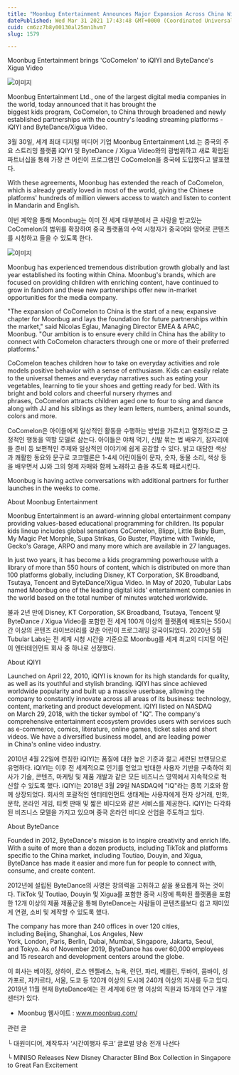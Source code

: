 ```yaml
---
title: "Moonbug Entertainment Announces Major Expansion Across China With IQIYI and ByteDance"
datePublished: Wed Mar 31 2021 17:43:48 GMT+0000 (Coordinated Universal Time)
cuid: cm6zz7b8y00130al25mn1hvm7
slug: 1579

---
```



Moonbug Entertainment brings 'CoComelon' to iQIYI and ByteDance's Xigua Video

![이미지](https://cdn.hashnode.com/res/hashnode/image/upload/v1739247745143/5e05705c-bfc2-4ddb-abb8-f0bc330258c2.jpeg)

Moonbug Entertainment Ltd., one of the largest digital media companies in the world, today announced that it has brought the biggest kids program, CoComelon, to China through broadened and newly established partnerships with the country's leading streaming platforms - iQIYI and ByteDance/Xigua Video.

3월 30일, 세계 최대 디지털 미디어 기업 Moonbug Entertainment Ltd.는 중국의 주요 스트리밍 플랫폼 iQIYI 및 ByteDance / Xigua Video와의 광범위하고 새로 확립된 파트너십을 통해 가장 큰 어린이 프로그램인 CoComelon을 중국에 도입했다고 발표했다.

With these agreements, Moonbug has extended the reach of CoComelon, which is already greatly loved in most of the world, giving the Chinese platforms' hundreds of million viewers access to watch and listen to content in Mandarin and English.

이번 계약을 통해 Moonbug는 이미 전 세계 대부분에서 큰 사랑을 받고있는 CoComelon의 범위를 확장하여 중국 플랫폼의 수억 시청자가 중국어와 영어로 콘텐츠를 시청하고 들을 수 있도록 한다.

![이미지](https://cdn.hashnode.com/res/hashnode/image/upload/v1739247746621/bc6903f4-fca1-42af-a4d9-26a2dba23fbb.webp)

Moonbug has experienced tremendous distribution growth globally and last year established its footing within China. Moonbug's brands, which are focused on providing children with enriching content, have continued to grow in fandom and these new partnerships offer new in-market opportunities for the media company.

"The expansion of CoComelon to China is the start of a new, expansive chapter for Moonbug and lays the foundation for future partnerships within the market," said Nicolas Eglau, Managing Director EMEA & APAC, Moonbug. "Our ambition is to ensure every child in China has the ability to connect with CoComelon characters through one or more of their preferred platforms."

CoComelon teaches children how to take on everyday activities and role models positive behavior with a sense of enthusiasm. Kids can easily relate to the universal themes and everyday narratives such as eating your vegetables, learning to tie your shoes and getting ready for bed. With its bright and bold colors and cheerful nursery rhymes and phrases, CoComelon attracts children aged one to four to sing and dance along with JJ and his siblings as they learn letters, numbers, animal sounds, colors and more.

CoComelon은 아이들에게 일상적인 활동을 수행하는 방법을 가르치고 열정적으로 긍정적인 행동을 역할 모델로 삼는다. 아이들은 야채 먹기, 신발 묶는 법 배우기, 잠자리에 들 준비 등 보편적인 주제와 일상적인 이야기에 쉽게 공감할 수 있다. 밝고 대담한 색상과 쾌활한 동요와 문구로 코코멜론은 1-4세 어린이들이 문자, 숫자, 동물 소리, 색상 등을 배우면서 JJ와 그의 형제 자매와 함께 노래하고 춤을 추도록 매료시킨다.

Moonbug is having active conversations with additional partners for further launches in the weeks to come.

About Moonbug Entertainment

Moonbug Entertainment is an award-winning global entertainment company providing values-based educational programming for children. Its popular kids lineup includes global sensations CoComelon, Blippi, Little Baby Bum, My Magic Pet Morphle, Supa Strikas, Go Buster, Playtime with Twinkle, Gecko's Garage, ARPO and many more which are available in 27 languages.

In just two years, it has become a kids programming powerhouse with a library of more than 550 hours of content, which is distributed on more than 100 platforms globally, including Disney, KT Corporation, SK Broadband, Tsutaya, Tencent and ByteDance/Xigua Video. In May of 2020, Tubular Labs named Moonbug one of the leading digital kids' entertainment companies in the world based on the total number of minutes watched worldwide.

불과 2년 만에 Disney, KT Corporation, SK Broadband, Tsutaya, Tencent 및 ByteDance / Xigua Video를 포함한 전 세계 100개 이상의 플랫폼에 배포되는 550시간 이상의 콘텐츠 라이브러리를 갖춘 어린이 프로그래밍 강국이되었다. 2020년 5월 Tubular Labs는 전 세계 시청 시간을 기준으로 Moonbug를 세계 최고의 디지털 어린이 엔터테인먼트 회사 중 하나로 선정했다.

About iQIYI

Launched on April 22, 2010, iQIYI is known for its high standards for quality, as well as its youthful and stylish branding. iQIYI has since achieved worldwide popularity and built up a massive userbase, allowing the company to constantly innovate across all areas of its business: technology, content, marketing and product development. iQIYI listed on NASDAQ on March 29, 2018, with the ticker symbol of "IQ". The company's comprehensive entertainment ecosystem provides users with services such as e-commerce, comics, literature, online games, ticket sales and short videos. We have a diversified business model, and are leading power in China's online video industry.

2010년 4월 22일에 런칭한 iQIYI는 품질에 대한 높은 기준과 젊고 세련된 브랜딩으로 유명하다. iQIYI는 이후 전 세계적으로 인기를 얻었고 방대한 사용자 기반을 구축하여 회사가 기술, 콘텐츠, 마케팅 및 제품 개발과 같은 모든 비즈니스 영역에서 지속적으로 혁신할 수 있도록 했다. iQIYI는 2018년 3월 29일 NASDAQ에 "IQ"라는 종목 기호와 함께 상장되었다. 회사의 포괄적인 엔터테인먼트 생태계는 사용자에게 전자 상거래, 만화, 문학, 온라인 게임, 티켓 판매 및 짧은 비디오와 같은 서비스를 제공한다. iQIYI는 다각화된 비즈니스 모델을 가지고 있으며 중국 온라인 비디오 산업을 주도하고 있다.

About ByteDance

Founded in 2012, ByteDance's mission is to inspire creativity and enrich life. With a suite of more than a dozen products, including TikTok and platforms specific to the China market, including Toutiao, Douyin, and Xigua, ByteDance has made it easier and more fun for people to connect with, consume, and create content.

2012년에 설립된 ByteDance의 사명은 창의력을 고취하고 삶을 풍요롭게 하는 것이다. TikTok 및 Toutiao, Douyin 및 Xigua를 포함한 중국 시장에 특화된 플랫폼을 포함한 12개 이상의 제품 제품군을 통해 ByteDance는 사람들이 콘텐츠를보다 쉽고 재미있게 연결, 소비 및 제작할 수 있도록 했다.

The company has more than 240 offices in over 120 cities, including Beijing, Shanghai, Los Angeles, New York, London, Paris, Berlin, Dubai, Mumbai, Singapore, Jakarta, Seoul, and Tokyo. As of November 2019, ByteDance has over 60,000 employees and 15 research and development centers around the globe.

이 회사는 베이징, 상하이, 로스 앤젤레스, 뉴욕, 런던, 파리, 베를린, 두바이, 뭄바이, 싱가포르, 자카르타, 서울, 도쿄 등 120개 이상의 도시에 240개 이상의 지사를 두고 있다. 2019년 11월 현재 ByteDance에는 전 세계에 6만 명 이상의 직원과 15개의 연구 개발 센터가 있다.

- Moonbug 웹사이트 : www.moonbug.com/

관련 글

└ 대원미디어, 제작투자 ‘시간여행자 루크’ 글로벌 방송 전개 나선다

└ MINISO Releases New Disney Character Blind Box Collection in Singapore to Great Fan Excitement
